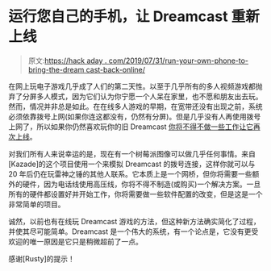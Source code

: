 # 运行您自己的手机，让 Dreamcast 重新上线

> 原文:[https://hack aday . com/2019/07/31/run-your-own-phone-to-bring-the-dream cast-back-online/](https://hackaday.com/2019/07/31/run-your-own-phone-to-bring-the-dreamcast-back-online/)

在网上玩电子游戏几乎成了人们的第二天性。以至于几乎所有的多人视频游戏都抛弃了分屏多人模式，因为它们认为你宁愿一个人呆在家里，也不愿和朋友出去玩。然而，情况并非总是如此。在在线多人游戏的早期，在宽带还没有出现之前，系统必须依靠拨号上网(如果你连这都没有，仍然有分屏)。但是几乎没有人再使用拨号上网了，所以如果你仍然喜欢玩你的旧 Dreamcast [你将不得不做一些工作让它再次上线](https://dreamcast-talk.com/forum/viewtopic.php?t=8263)。

对我们所有人来说幸运的是，现在有一个树莓派图像可以做几乎任何事情。来自[Kazade]的这个项目使用一个来模拟 Dreamcast 的拨号连接，这样你就可以与 20 年后仍在玩雷神之锤的其他人联系。它本质上是一个网桥，但你将需要一些额外的硬件，因为电话线使用高压线，你将不得不制造(或购买)一个解决方案。一旦所有的硬件都设置好并开始工作，你将需要做一些软件配置的改变，但是这是一个非常简单的项目。

诚然，以前也有在线玩 Dreamcast 游戏的方法，但这种新方法确实简化了过程，并使其尽可能简单。Dreamcast 是一个伟大的系统，有一个论点是，它没有更受欢迎的唯一原因是它只是稍微超前了一点。

感谢[Rusty]的提示！